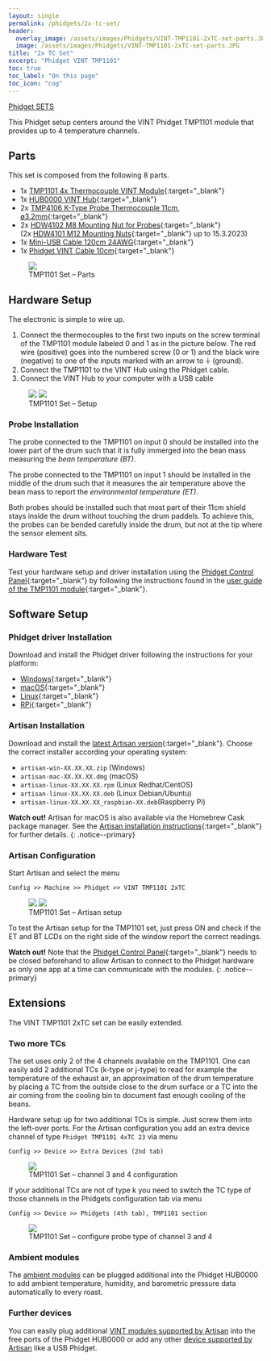 ```yaml
---
layout: single
permalink: /phidgets/2x-tc-set/
header:
  overlay_image: /assets/images/Phidgets/VINT-TMP1101-2xTC-set-parts.JPG
  image: /assets/images/Phidgets/VINT-TMP1101-2xTC-set-parts.JPG
title: "2x TC Set"
excerpt: "Phidget VINT TMP1101"
toc: true
toc_label: "On this page"
toc_icon: "cog"
---
```


[Phidget SETS](https://artisan-scope.org/devices/phidget-sets/)

This Phidget setup centers around the VINT Phidget TMP1101 module that provides up to 4 temperature channels.


## Parts

This set is composed from the following 8 parts.

- 1x [TMP1101 4x Thermocouple VINT Module](https://www.phidgets.com/?tier=3&catid=14&pcid=12&prodid=726){:target="_blank"}
- 1x [HUB0000 VINT Hub](https://www.phidgets.com/?tier=3&catid=2&pcid=1&prodid=643){:target="_blank"}
- 2x [TMP4106 K-Type Probe Thermocouple 11cm, ø3.2mm](https://www.phidgets.com/?tier=3&catid=14&pcid=12&prodid=729){:target="_blank"}
- 2x [HDW4102 M8 Mounting Nut for Probes](https://www.phidgets.com/?tier=3&catid=14&pcid=12&prodid=1240){:target="_blank"}  
(2x [HDW4101 M12 Mounting Nuts](https://www.phidgets.com/?tier=3&catid=14&pcid=12&prodid=634){:target="_blank"} up to 15.3.2023)
- 1x [Mini-USB Cable 120cm 24AWG](https://www.phidgets.com/?tier=3&catid=28&pcid=24&prodid=187){:target="_blank"}
- 1x [Phidget VINT Cable 10cm](https://www.phidgets.com/?tier=3&catid=30&pcid=26&prodid=153){:target="_blank"}


<figure class="full">
    <a href="/assets/images/Phidgets/VINT-TMP1101-2xTC-set-parts.JPG"><img src="/assets/images/Phidgets/VINT-TMP1101-2xTC-set-parts.JPG"></a>
    <figcaption>TMP1101 Set – Parts</figcaption>
</figure>


## Hardware Setup

The electronic is simple to wire up.

1. Connect the thermocouples to the first two inputs on the screw terminal of the TMP1101 module labeled 0 and 1 as in the picture below. The red wire (positive) goes into the numbered screw (0 or 1) and the black wire (negative) to one of the inputs marked with an arrow to &#9178; (ground).
2. Connect the TMP1101 to the VINT Hub using the Phidget cable.
3. Connect the VINT Hub to your computer with a USB cable

<figure class="half">
    <a href="/assets/images/Phidgets/VINT-TMP1101-2xTC-set-hardware-setup.JPG"><img src="/assets/images/Phidgets/VINT-TMP1101-2xTC-set-hardware-setup.JPG"></a>
    <a href="/assets/images/Phidgets/VINT-TMP1101-2xTC-set-connection.JPG"><img src="/assets/images/Phidgets/VINT-TMP1101-2xTC-set-connection.JPG"></a>
    <figcaption>TMP1101 Set – Setup</figcaption>
</figure>

### Probe Installation

The probe connected to the TMP1101 on input 0 should be installed into the lower part of the drum such that it is fully immerged into the bean mass measuring the *bean temperature (BT)*. 

The probe connected to the TMP1101 on input 1 should be installed in the middle of the drum such that it measures the air temperature above the bean mass to report the *environmental temperature (ET)*. 

Both probes should be installed such that most part of their 11cm shield stays inside the drum without touching the drum paddels. To achieve this, the probes can be bended carefully inside the drum, but not at the tip where the sensor element sits.


### Hardware Test

Test your hardware setup and driver installation using the [Phidget Control Panel](https://www.phidgets.com/docs/Phidget_Control_Panel){:target="_blank"} by following the instructions found in the [user guide of the TMP1101 module](https://www.phidgets.com/?tier=3&catid=14&pcid=12&prodid=726){:target="_blank"}.



## Software Setup

### Phidget driver Installation

Download and install the Phidget driver following the instructions for your platform:

- [Windows](https://www.phidgets.com/docs/OS_-_Windows){:target="_blank"}
- [macOS](https://www.phidgets.com/docs/OS_-_OS_X){:target="_blank"}
- [Linux](https://www.phidgets.com/docs/OS_-_Linux){:target="_blank"}
- [RPi](https://www.phidgets.com/?view=articles&article=GetStartedPhidgetsRaspberry){:target="_blank"}

### Artisan Installation

Download and install the [latest Artisan version](https://github.com/artisan-roaster-scope/artisan/releases/latest){:target="_blank"}. Choose the correct installer according your operating system:

- `artisan-win-XX.XX.XX.zip` (Windows)
- `artisan-mac-XX.XX.XX.dmg` (macOS)
- `artisan-linux-XX.XX.XX.rpm` (Linux Redhat/CentOS)
- `artisan-linux-XX.XX.XX.deb` (Linux Debian/Ubuntu)
- `artisan-linux-XX.XX.XX_raspbian-XX.deb`(Raspberry Pi)

**Watch out!** 
Artisan for macOS is also available via the Homebrew Cask package manager. See the [Artisan installation instructions](https://github.com/artisan-roaster-scope/artisan/blob/master/wiki/Installation.md){:target="_blank"} for further details.
{: .notice--primary}


### Artisan Configuration

Start Artisan and select the menu 

```
Config >> Machine >> Phidget >> VINT TMP1101 2xTC
```

<figure class="half">
    <a href="/assets/images/Phidgets/machine-setup-2xTC.png"><img src="/assets/images/Phidgets/machine-setup-2xTC.png"></a>
    <a href="/assets/images/Phidgets/machine-setup-2xTC-confirmation.png"><img src="/assets/images/Phidgets/machine-setup-2xTC-confirmation.png"></a>
    <figcaption>TMP1101 Set – Artisan setup</figcaption>
</figure>

To test the Artisan setup for the TMP1101 set, just press ON and check if the ET and BT LCDs on the right side of the window report the correct readings.

**Watch out!** 
Note that the [Phidget Control Panel](https://www.phidgets.com/docs/Phidget_Control_Panel){:target="_blank"} needs to be closed beforehand to allow Artisan to connect to the Phidget hardware as only one app at a time can communicate with the modules.
{: .notice--primary}



## Extensions

The VINT TMP1101 2xTC set can be easily extended.

### Two more TCs

The set uses only 2 of the 4 channels available on the TMP1101. One can easily add 2 additional TCs (k-type or j-type) to read for example the temperature of the exhaust air, an approximation of the drum temperature by placing a TC from the outside close to the drum surface or a TC into the air coming from the cooling bin to document fast enough cooling of the beans.

Hardware setup up for two additional TCs is simple. Just screw them into the left-over ports. For the Artisan configuration you add an extra device channel of type `Phidget TMP1101 4xTC 23` via menu

```
Config >> Device >> Extra Devices (2nd tab)
```

<figure class="full">
    <a href="/assets/images/Phidgets/TMP1101-additional-channels.png"><img src="/assets/images/Phidgets/TMP1101-additional-channels.png"></a>
    <figcaption>TMP1101 Set – channel 3 and 4 configuration</figcaption>
</figure>

If your additional TCs are not of type k you need to switch the TC type of those channels in the Phidgets configuration tab via menu

```
Config >> Device >> Phidgets (4th tab), TMP1101 section
```

<figure class="full">
    <a href="/assets/images/Phidgets/TMP1101-additional-channels-type-conf.png"><img src="/assets/images/Phidgets/TMP1101-additional-channels-type-conf.png"></a>
    <figcaption>TMP1101 Set – configure probe type of channel 3 and 4</figcaption>
</figure>


### Ambient modules

The [ambient modules](/phidgets/ambient-extension/) can be plugged additional into the Phidget HUB0000 to add ambient temperature, humidity, and barometric pressure data automatically to every roast.

### Further devices

You can easily plug additional [VINT modules supported by Artisan](/devices/phidgets/) into the free ports of the Phidget HUB0000 or add any other [device supported by Artisan](/devices/) like a USB Phidget.